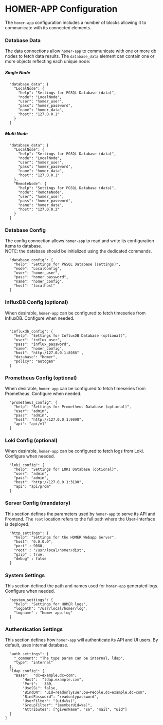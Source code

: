 # HOMER-APP Configuration

The `homer-app` configuration includes a number of blocks allowing it to communicate with its connected elements.

### Database Data
The data connections allow `homer-app` to communicate with one or more db nodes to fetch data results.
The `database_data` element can contain one or more objects reflecting each unique node:

##### Single Node
```
  "database_data": {
    "LocalNode": {
      "help": "Settings for PGSQL Database (data)",
      "node": "LocalNode",
      "user": "homer_user",
      "pass": "homer_password",
      "name": "homer_data",
      "host": "127.0.0.1"
    }
  }
```
##### Multi Node
```
  "database_data": {
    "LocalNode": {
      "help": "Settings for PGSQL Database (data)",
      "node": "LocalNode",
      "user": "homer_user",
      "pass": "homer_password",
      "name": "homer_data",
      "host": "127.0.0.1"
    },
    "RemoteNode": {
      "help": "Settings for PGSQL Database (data)",
      "node": "RemoteNode",
      "user": "homer_user",
      "pass": "homer_password",
      "name": "homer_data",
      "host": "127.0.0.2"
    }
  }
```
### Database Config
The config connection allows `homer-app` to read and write its configuration items to database.<br>
NOTE: the database should be initialized using the dedicated commands.
```  
  "database_config": {
    "help": "Settings for PGSQL Database (settings)",
    "node": "LocalConfig",
    "user": "homer_user",
    "pass": "homer_password",
    "name": "homer_config",
    "host": "localhost"
  }
```
### InfluxDB Config (optional)
When desirable, `homer-app` can be configured to fetch timeseries from InfluxDB. Configure when needed.
```
  
  "influxdb_config": {
    "help": "Settings for InfluxDB Database (optional)",
    "user": "influx_user",
    "pass": "influx_password",
    "name": "homer_config",
    "host": "http:/127.0.0.1:8086" ,
    "database": "homer",
    "policy": "autogen"
  }
```

### Prometheus Config (optional)
When desirable, `homer-app` can be configured to fetch timeseries from Prometheus. Configure when needed.
```
  "prometheus_config": {
    "help": "Settings for Prometheus Database (optional)",
    "user": "admin",
    "pass": "admin",
    "host": "http://127.0.0.1:9090",
    "api": "api/v1"
  }

```
### Loki Config (optional)
When desirable, `homer-app` can be configured to fetch logs from Loki. Configure when needed.
```
  "loki_config": {
    "help": "Settings for LOKI Database (optional)",
    "user": "admin",
    "pass": "admin",
    "host": "http://127.0.0.1:3100",
    "api": "api/prom"
  }  
```

### Server Config (mandatory)
This section defines the parameters used by `homer-app` to serve its API and Frontend. The `root` location refers to the full path where the User-Interface is deployed.
```
  "http_settings": {
    "help": "Settings for the HOMER Webapp Server",
    "host": "0.0.0.0",
    "port" : 9080,
    "root" : "/usr/local/homer/dist",
    "gzip" : true,
    "debug" : false
  }
```

### System Settings
This section defined the path and names used for `homer-app` generated logs. Configure when needed.
```
  "system_settings": {
    "help": "Settings for HOMER logs",
    "logpath": "/usr/local/homer/log",
    "logname" : "homer-app.log"
  }
```

### Authentication Settings
This section defines how `homer-app` will authenticate its API and UI users. By default, uses internal database.
```  
  "auth_settings": {
    "_comment": "The type param can be internal, ldap",
    "type": "internal"
  },
  "ldap_config": {
    "Base":  "dc=example,dc=com",
		"Host":  "ldap.example.com",
		"Port":   389,
		"UseSSL": false,
		"BindDN": "uid=readonlysuer,ou=People,dc=example,dc=com",
		"BindPassword": "readonlypassword",
		"UserFilter": "(uid=%s)",
		"GroupFilter": "(memberUid=%s)",
		"Attributes": ["givenName", "sn", "mail", "uid"]
  }
}
```
